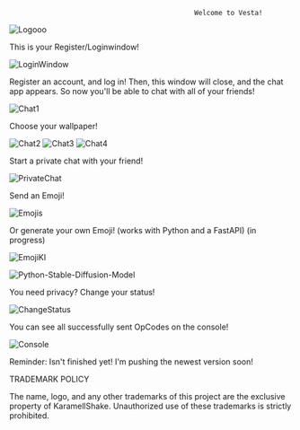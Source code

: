                                                  Welcome to Vesta!

![Logooo](https://github.com/user-attachments/assets/7a3f718b-ba56-4a2b-aea2-44bb8625d485)

This is your Register/Loginwindow!

![LoginWindow](https://github.com/user-attachments/assets/813313fc-9755-47e1-998f-cdaad6a3167d)

Register an account, and log in! Then, this window will close, and the chat app appears. So now you'll be able to chat with all of your friends!

![Chat1](https://github.com/user-attachments/assets/c8805e27-49a4-42e2-b9d3-3d198384c51d)

Choose your wallpaper!

![Chat2](https://github.com/user-attachments/assets/657d469c-bfd3-44b3-ad52-f013d91c4d78)
![Chat3](https://github.com/user-attachments/assets/971647d2-ef1e-46d0-a6e2-450dc220f01c)
![Chat4](https://github.com/user-attachments/assets/06f46e72-ad9e-4f88-a72a-68e2db440f99)

Start a private chat with your friend!

![PrivateChat](https://github.com/user-attachments/assets/ea5c90f7-6885-400d-bfc7-dd763aefb5a0)

Send an Emoji!

![Emojis](https://github.com/user-attachments/assets/4491a481-6cf1-4a44-a3fe-3a777d9d882c)

Or generate your own Emoji! (works with Python and a FastAPI) (in progress)

![EmojiKI](https://github.com/user-attachments/assets/23d54863-21de-4217-a543-f72218b32df5)

![Python-Stable-Diffusion-Model](https://github.com/user-attachments/assets/22f69695-831a-4621-bafd-ef308c598e51)

You need privacy? Change your status!

![ChangeStatus](https://github.com/user-attachments/assets/d94b9285-6e14-4f6f-8712-0ce6ab191397)

You can see all successfully sent OpCodes on the console!

![Console](https://github.com/user-attachments/assets/24e64107-d1ed-44a0-ab53-91da9ccdf82c)

Reminder: Isn't finished yet! I'm pushing the newest version soon!

TRADEMARK POLICY

The name, logo, and any other trademarks of this project are the exclusive property of KaramellShake. Unauthorized use of these trademarks is strictly prohibited.

